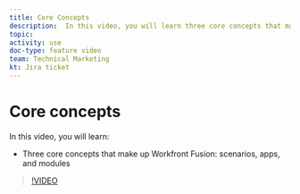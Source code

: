 ```yaml
---
title: Core Concepts
description:  In this video, you will learn three core concepts that make up Workfront Fusion - scenarios, apps, and modules in [!DNL Adobe Workfront Fusion].
topic: 
activity: use
doc-type: feature video
team: Technical Marketing
kt: Jira ticket 
---
```

# Core concepts

In this video, you will learn:

* Three core concepts that make up Workfront Fusion: scenarios, apps, and modules

>[!VIDEO](https://video.tv.adobe.com/v/335260/?quality=12)
